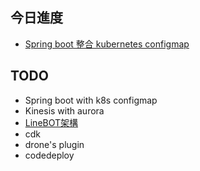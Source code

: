 ## 今日進度
- [Spring boot 整合 kubernetes configmap](https://cloud.spring.io/spring-cloud-static/spring-cloud-kubernetes/1.1.1.RELEASE/reference/html/#configmap-propertysource)

## TODO
- Spring boot with k8s configmap
- Kinesis with aurora
- [LineBOT架構](https://cloudcraft.co/view/36080675-d86d-4c57-be8b-b20a2523f875?key=FB_sD-4y-crrBHIWTMjkmQ)
- cdk
- drone's plugin
- codedeploy